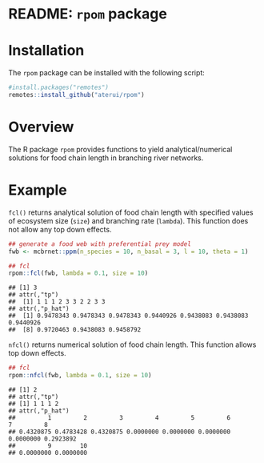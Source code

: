 README: `rpom` package
================

# Installation

The `rpom` package can be installed with the following script:

``` r
#install.packages("remotes")
remotes::install_github("aterui/rpom")
```

# Overview

The R package `rpom` provides functions to yield analytical/numerical
solutions for food chain length in branching river networks.

# Example

`fcl()` returns analytical solution of food chain length with specified
values of ecosystem size (`size`) and branching rate (`lambda`). This
function does not allow any top down effects.

``` r
## generate a food web with preferential prey model
fwb <- mcbrnet::ppm(n_species = 10, n_basal = 3, l = 10, theta = 1)

## fcl
rpom::fcl(fwb, lambda = 0.1, size = 10)
```

    ## [1] 3
    ## attr(,"tp")
    ##  [1] 1 1 1 2 3 3 2 2 3 3
    ## attr(,"p_hat")
    ##  [1] 0.9478343 0.9478343 0.9478343 0.9440926 0.9438083 0.9438083 0.9440926
    ##  [8] 0.9720463 0.9438083 0.9458792

`nfcl()` returns numerical solution of food chain length. This function
allows top down effects.

``` r
## fcl
rpom::nfcl(fwb, lambda = 0.1, size = 10)
```

    ## [1] 2
    ## attr(,"tp")
    ## [1] 1 1 1 2
    ## attr(,"p_hat")
    ##         1         2         3         4         5         6         7         8 
    ## 0.4320875 0.4783428 0.4320875 0.0000000 0.0000000 0.0000000 0.0000000 0.2923892 
    ##         9        10 
    ## 0.0000000 0.0000000
